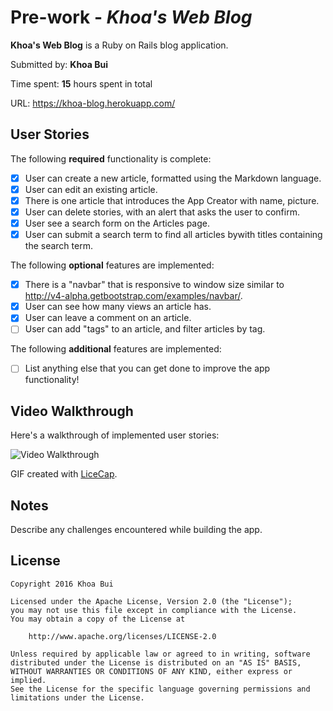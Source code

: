 # Pre-work - *Khoa's Web Blog*

**Khoa's Web Blog** is a Ruby on Rails blog application.

Submitted by: **Khoa Bui**

Time spent: **15** hours spent in total

URL: https://khoa-blog.herokuapp.com/

## User Stories

The following **required** functionality is complete:

* [x] User can create a new article, formatted using the Markdown language.
* [x] User can edit an existing article.
* [x] There is one article that introduces the App Creator with name, picture.
* [x] User can delete stories, with an alert that asks the user to confirm.
* [x] User see a search form on the Articles page.
* [x] User can submit a search term to find all articles bywith titles containing the search term.

The following **optional** features are implemented:
* [x] There is a "navbar" that is responsive to window size similar to http://v4-alpha.getbootstrap.com/examples/navbar/. 
* [x] User can see how many views an article has. 
* [x] User can leave a comment on an article.
* [ ] User can add "tags" to an article, and filter articles by tag. 

The following **additional** features are implemented:

- [ ] List anything else that you can get done to improve the app functionality!

## Video Walkthrough 

Here's a walkthrough of implemented user stories:

![Video Walkthrough](http://i.imgur.com/dHQ9dll.gif)

GIF created with [LiceCap](http://www.cockos.com/licecap/).

## Notes

Describe any challenges encountered while building the app.

## License

    Copyright 2016 Khoa Bui

    Licensed under the Apache License, Version 2.0 (the "License");
    you may not use this file except in compliance with the License.
    You may obtain a copy of the License at

        http://www.apache.org/licenses/LICENSE-2.0

    Unless required by applicable law or agreed to in writing, software
    distributed under the License is distributed on an "AS IS" BASIS,
    WITHOUT WARRANTIES OR CONDITIONS OF ANY KIND, either express or implied.
    See the License for the specific language governing permissions and
    limitations under the License.